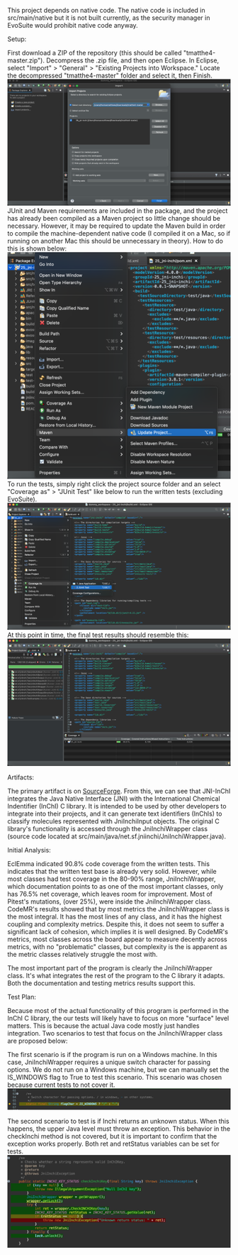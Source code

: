 This project depends on native code. The native code is included in
src/main/native but it is not built currently, as the security
manager in EvoSuite would prohibit native code anyway.


Setup:

First download a ZIP of the repository (this should be called "tmatthe4-master.zip"). Decompress the .zip file, and then open Eclipse. In Eclipse, select "Import" > "General" > "Existing Projects into Workspace." Locate the decompressed "tmatthe4-master" folder and select it, then Finish.
![Importing project](images/Image1.png?raw=true)
JUnit and Maven requirements are included in the package, and the project has already been compiled as a Maven project so little change should be necessary. However, it may be required to update the Maven build in order to compile the machine-dependent native code (I compiled it on a Mac, so if running on another Mac this should be unnecessary in theory). How to do this is shown below:
![Running tests](images/Image2.png?raw=true)
To run the tests, simply right click the project source folder and an select "Coverage as" > "JUnit Test" like below to run the written tests (excluding EvoSuite).
![Running tests](images/Image3.png?raw=true)
At this point in time, the final test results should resemble this:
![Results](images/Image4.png?raw=true)


Artifacts:

The primary artifact is on [SourceForge](http://jni-inchi.sourceforge.net). From this, we can see that JNI-InChI integrates the Java Native Interface (JNI) with the International Chemical Indentifier (InChI) C library. It is intended to be used by other developers to integrate into their projects, and it can generate text identifiers (InChIs) to classify molecules represented with JniInchiInput objects. The original C library's functionality is accessed through the JniInchiWrapper class (source code located at src/main/java/net.sf.jniinchi/JniInchiWrapper.java).


Initial Analysis:

EclEmma indicated 90.8% code coverage from the written tests. This indicates that the written test base is already very solid. However, while most classes had test coverage in the 80-90% range, JniInchiWrapper, which documentation points to as one of the most important classes, only has 76.5% net coverage, which leaves room for improvement. Most of Pitest's mutations, (over 25%), were inside the JniInchiWrapper class. CodeMR's results showed that by most metrics the JniInchiWrapper class is the most integral. It has the most lines of any class, and it has the highest coupling and complexity metrics. Despite this, it does not seem to suffer a significant lack of cohesion, which implies it is well designed. By CodeMR's metrics, most classes across the board appear to measure decently across metrics, with no "problematic" classes, but complexity is the is apparent as the metric classes relatively struggle the most with.

The most important part of the program is clearly the JniInchiWrapper class. It's what integrates the rest of the program to the C library it adapts. Both the documentation and testing metrics results support this.


Test Plan:

Because most of the actual functionality of this program is performed in the InChI C library, the our tests will likely have to focus on more "surface" level matters. This is because the actual Java code mostly just handles integration. Two scenarios to test that focus on the JniInchiWrapper class are proposed below:

The first scenario is if the program is run on a Windows machine. In this case, JniInchiWrapper requires a unique switch character for passing options. We do not run on a Windows machine, but we can manually set the IS_WINDOWS flag to True to test this scenario. This scenario was chosen because current tests to not cover it.
![Results](images/Image5.png?raw=true)

The second scenario to test is if Inchi returns an unknown status. When this happens, the upper Java level must throw an exception. This behavior in the checkInchi method is not covered, but it is important to confirm that the exception works properly. Both ret and retStatus variables can be set for tests.
![Results](images/Image6.png?raw=true)
